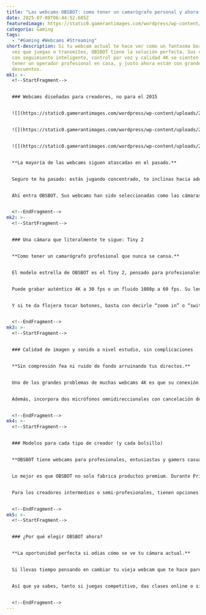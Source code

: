 ```yaml
---
title: "Las webcams OBSBOT: como tener un camarógrafo personal y ahora más baratas"
date: 2025-07-08T06:44:52.685Z
featuredimage: https://static0.gamerantimages.com/wordpress/wp-content/uploads/2025/07/mafia-old-country-steam-pic-ezno-with-knife.jpg?q=70&fit=crop&w=1140&h=&dpr=1
categoria: Gaming
tags:
  - "#Gaming #Webcams #Streaming"
short-description: Si tu webcam actual te hace ver como un fantasma borroso cada
  vez que juegas o transmites, OBSBOT tiene la solución perfecta. Sus cámaras
  con seguimiento inteligente, control por voz y calidad 4K se sienten como
  tener un operador profesional en casa, y justo ahora están con grandes
  descuentos.
mk1: >-
  <!--StartFragment-->


  ### Webcams diseñadas para creadores, no para el 2015


  ![](https://static0.gamerantimages.com/wordpress/wp-content/uploads/2025/05/mafia-the-old-country_battle.jpg?q=49&fit=crop&w=750&h=422&dpr=2)


  ![](https://static0.gamerantimages.com/wordpress/wp-content/uploads/2025/06/mixcollage-28-jun-2025-02-57-pm-3607.jpg?q=49&fit=crop&w=750&h=422&dpr=2)


  ![](https://static0.gamerantimages.com/wordpress/wp-content/uploads/2025/05/mafia-the-old-country_dontorrisi.jpg?q=49&fit=crop&w=750&h=422&dpr=2)


  **La mayoría de las webcams siguen atascadas en el pasado.**


  Seguro te ha pasado: estás jugando concentrado, te inclinas hacia adelante, y de repente tu cámara solo muestra la mitad de tu rostro o te deja sumido en la oscuridad. O peor, cuando quieres compartir tu gameplay épico y pareces grabado con un ladrillo. Aunque parezca increíble, en pleno 2025, muchas webcams todavía funcionan con tecnología y estándares visuales propios de hace una década.


  Ahí entra OBSBOT. Sus webcams han sido seleccionadas como las cámaras oficiales del Esports World Cup 2025 en Riad, lo que demuestra el nivel de confianza que genera esta marca entre jugadores profesionales, streamers y entrenadores. Gracias a su filosofía “Nobody is Nobody”, han logrado desarrollar equipos que realmente ponen el foco en todos los creadores, sin importar el tamaño de su audiencia.


  <!--EndFragment-->
mk2: >-
  <!--StartFragment-->


  ### Una cámara que literalmente te sigue: Tiny 2


  **Como tener un camarógrafo profesional que nunca se cansa.**


  El modelo estrella de OBSBOT es el Tiny 2, pensado para profesionales y streamers que buscan la máxima calidad sin complicaciones. Normalmente cuesta $329, pero con las ofertas de Prime Day baja a $254. Su sensor de 1/1.5 pulgadas es gigantesco comparado con las cámaras promedio, lo que significa que maneja sombras, luces LED y fondos difíciles sin perder definición ni “quemarte”.


  Puede grabar auténtico 4K a 30 fps o un fluido 1080p a 60 fps. Su lente f/1.9 capta un ángulo horizontal de casi 73°, enfoca desde apenas 10 cm y se asegura de mantenerte nítido incluso cuando te acercas demasiado al monitor. Todo esto controlado por un gimbal motorizado que gira hasta 150° a los lados y se inclina para seguirte cada vez que te mueves, revisas el chat o explicas algo con gestos amplios.


  Y si te da flojera tocar botones, basta con decirle “zoom in” o “switch to position two” para que lo haga solo. También reconoce gestos de la mano para cambiar ángulos o ajustar el zoom sin interrumpir tu juego. El enfoque automático All-Pixel PDAF engancha tu cara casi instantáneamente, incluso mejor que su ya rápido modelo anterior Tiny 4K.


  <!--EndFragment-->
mk3: >-
  <!--StartFragment-->


  ### Calidad de imagen y sonido a nivel estudio, sin complicaciones


  **Sin compresión fea ni ruido de fondo arruinando tus directos.**


  Uno de los grandes problemas de muchas webcams 4K es que su conexión USB 2.0 no da abasto, comprimiendo tanto el video que terminas con un cuadro granulado y colores lavados. El Tiny 2 usa USB 3.0, multiplicando el ancho de banda por diez para mantener la calidad intacta.


  Además, incorpora dos micrófonos omnidireccionales con cancelación de ruido y control automático de ganancia, por lo que podrías prescindir de un micrófono dedicado si solo haces charlas o grabaciones básicas. Es perfecta para setups donde cada centímetro importa: mide apenas 62 × 47 × 44 mm y pesa menos de 100 gramos sin el soporte.


  <!--EndFragment-->
mk4: >-
  <!--StartFragment-->


  ### Modelos para cada tipo de creador (y cada bolsillo)


  **OBSBOT tiene webcams para profesionales, entusiastas y gamers casuales.**


  Lo mejor es que OBSBOT no solo fabrica productos premium. Durante Prime Day, están ofreciendo descuentos de entre $10 y $45 en toda su gama, lo que abre la puerta a opciones para creadores en todos los niveles. Si eres estudiante, recién empiezas a streamear o solo quieres mejorar tus videollamadas sin quedar como un ente difuso, hay modelos de entrada que dan un salto enorme respecto a las webcams básicas.


  Para los creadores intermedios o semi-profesionales, tienen opciones con sensores y lentes de nivel casi cinematográfico pero en un cuerpo ultra portátil, ideal para grabar contenido desde diferentes lugares sin cargar equipos voluminosos.


  <!--EndFragment-->
mk5: >-
  <!--StartFragment-->


  ### ¿Por qué elegir OBSBOT ahora?


  **La oportunidad perfecta si odias cómo se ve tu cámara actual.**


  Si llevas tiempo pensando en cambiar tu vieja webcam que te hace parecer un personaje de creepypasta cada vez que enciendes el stream, este es el momento. En 10datos.com nos gusta destacar gadgets que realmente marcan una diferencia, y estas webcams son el claro ejemplo: te hacen lucir bien, te siguen sin que tengas que ajustar nada y encima están más baratas que nunca.


  Así que ya sabes, tanto si juegas competitivo, das clases online o simplemente quieres verte como un verdadero profesional en tus llamadas, OBSBOT tiene un modelo para ti… y por menos de lo que imaginas durante estas ofertas. Tu “yo del futuro” —y tu audiencia— te lo van a agradecer.


  <!--EndFragment-->
---
```

